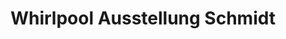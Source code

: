 ---
title: "Whirlpool Ausstellung Schmidt"
url: /kirchdorf/whirlpool-ausstellung-schmidt/
shop: Gartenmöbel
---